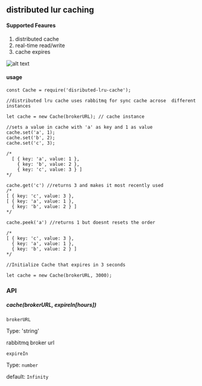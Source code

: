 ## distributed lur caching

#### Supported Feaures

1. distributed cache
2. real-time read/write
4. cache expires

![alt
text](https://lh3.googleusercontent.com/86PIBMg1vBtW5o06hXV3YD4i65Z54x0YxdVJO7cCf0IqJw8sTo60SKv6Jr-Epv7gOqAxkTFCBw8CUPVteiQA-6it7ueCGssgNzNadzEhxGv_2btlV-28omnXEVuAMRBfv4MMgzjpkLvRiHndxYtbENfBqEXDsgHscUJv973CC4gouQBwudjwFl18DkPHBu5nRvxg4Ky3TiQisn1Qz71B-38TDyCLyGj3Bu1CFZnMvvqiZGgjMu-P8nZP0rHlqp0trhiHrefTuUvlzy2sVdgMDDCsJzKzJzzhjq-R9J7kR2mj7MD9uvXwKKJ0pTwtK-cU12u_Q-fomEJU68gTbXVEx-VMbhBxZkSEFmqfR2sJfduhYoAhKuJv26DvIbZbGWUqbDzOU03BTjldkHuuXe29MAk2r6wLo_nMXfBUCvn5FVggmjjDNxl4y76aW6XCnYwp5vIZAcLBbgNYVELYU9YK6JoPlZf0oWAbW7mKQLWLDrdM3c8roNXI8FTXfxYwMXB5dlK1yS5Ra4r5yo2Mok0_QqN31YWYbb6lgIIMnaKSQdPwJPru1vS6b7veGAwU5kmO33GLsLIPOJDTCsUu90FqiCiG9kPxCG1fu4SlDSV_ghwC8r020LRZr3Ydo51EFDqXW18JtcxGLEWdj_ODsF9xzRSkpahlcBIFntPTuvHYTltZvrzWwBKJTg=w957-h801-no)
#### usage

```
const Cache = require('disributed-lru-cache');

//distributed lru cache uses rabbitmq for sync cache acrose  different instances

let cache = new Cache(brokerURL); // cache instance

//sets a value in cache with 'a' as key and 1 as value
cache.set('a', 1);
cache.set('b', 2);
cache.set('c', 3);

/*
  [ { key: 'a', value: 1 },
    { key: 'b', value: 2 },
    { key: 'c', value: 3 } ]
*/

cache.get('c') //returns 3 and makes it most recently used
/*
[ { key: 'c', value: 3 },
[ { key: 'a', value: 1 },
  { key: 'b', value: 2 } ]
*/

cache.peek('a') //returns 1 but doesnt resets the order

/*
[ { key: 'c', value: 3 },
  { key: 'a', value: 1 },
  { key: 'b', value: 2 } ]
*/

//Initialize Cache that expires in 3 seconds

let cache = new Cache(brokerURL, 3000);
```
### API
##### cache(brokerURL, expireIn[hours])

`brokerURL`

Type: 'string'

rabbitmq broker url

`expireIn`

Type: `number`

default: `Infinity`
